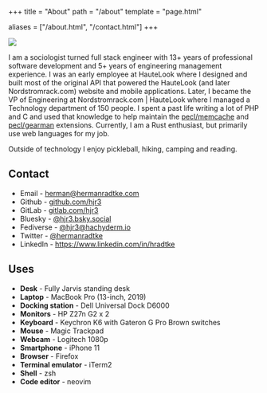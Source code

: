 +++
title = "About"
path = "/about"
template = "page.html"

aliases = ["/about.html", "/contact.html"]
+++

<img src="http://cdn.hermanradtke.com/glasses.jpg" />

I am a sociologist turned full stack engineer with 13+ years of professional software development and 5+ years of engineering management experience. I was an early employee at HauteLook where I designed and built most of the original API that powered the HauteLook (and later Nordstromrack.com) website and mobile applications. Later, I became the VP of Engineering at Nordstromrack.com | HauteLook where I managed a Technology department of 150 people. I spent a past life writing a lot of PHP and C and used that knowledge to help maintain the <a href="https://pecl.php.net/package/memcache">pecl/memcache</a> and <a href="https://pecl.php.net/package/gearman">pecl/gearman</a> extensions. Currently, I am a Rust enthusiast, but primarily use web languages for my job.<br>

Outside of technology I enjoy pickleball, hiking, camping and reading.

## Contact

* Email - <a href="mailto:herman@hermanradtke.com">herman@hermanradtke.com</a>
* Github - <a href="https://github.com/hjr3">github.com/hjr3</a>
* GitLab - <a href="https://gitlab.com/hjr3">gitlab.com/hjr3</a>
* Bluesky - <a href="https://bsky.app/profile/hjr3.bsky.social">@hjr3.bsky.social</a>
* Fediverse - <a rel="me" href="https://hachyderm.io/@hjr3">@hjr3@hachyderm.io</a>
* Twitter - <a href="https://twitter.com/hermanradtke">@hermanradtke</a>
* LinkedIn - <a href="https://www.linkedin.com/in/hradtke/">https://www.linkedin.com/in/hradtke</a>

## Uses

- **Desk** - Fully Jarvis standing desk
- **Laptop** - MacBook Pro (13-inch, 2019)
- **Docking station** - Dell Universal Dock D6000
- **Monitors** - HP Z27n G2 x 2
- **Keyboard** - Keychron K6 with Gateron G Pro Brown switches
- **Mouse** - Magic Trackpad
- **Webcam** - Logitech 1080p
- **Smartphone** - iPhone 11
- **Browser** - Firefox
- **Terminal emulator** - iTerm2
- **Shell** - zsh
- **Code editor** - neovim
